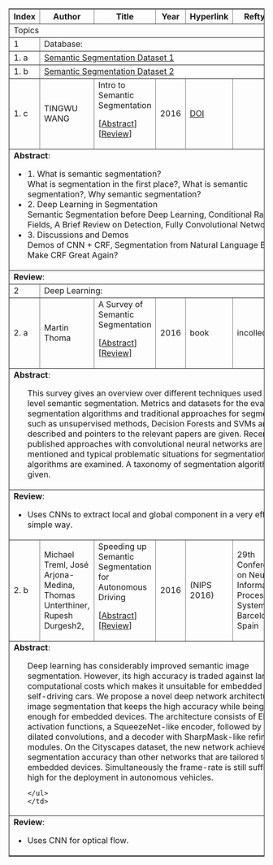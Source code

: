 <html>
<head>
<title>References</title>

<table id="qs_table" border="1">
<thead><tr><th width="3%">Index</th><th width="20%">Author</th><th width="50%">Title</th><th width="5%">Year<th width="40%">Hyperlink</th><th width="70%">Reftype</th><th width="5%">DOI</th></tr></thead>
<tbody>

<tr id="id1" class="parent">
     <td colspan="7">Topics</td>
</tr>

<tr id="id2" class="parent">
	<td>1 </td>
    <td colspan="6"> Database: </td>
</tr>

<tr id="segmentation_database1" class="entry">
	<td>1. a</td>
	<td colspan="6"><a href=""> Semantic Segmentation Dataset 1</a> &nbsp;</td>
</tr>

<tr id="segmentation_database2" class="entry">
	<td>1. b</td>
	<td colspan="6"><a href=""> Semantic Segmentation Dataset 2</a> &nbsp;</td>
</tr>

<tr id="TINGWU WANG" class="entry">
	<td>1. c</td>
	<td>TINGWU WANG</td>
	<td>Intro to Semantic Segmentation <p class="infolinks">[<a href="javascript:toggleInfo('Scharstein','abstract')">Abstract</a>] [<a href="javascript:toggleInfo('TINGWU WANG','review')">Review</a>] 
	<td>2016</td>
	<td><a href="http://www.cs.toronto.edu/~tingwuwang/semantic_segmentation.pdf">DOI</a> &nbsp;</td>
</tr>
<tr id="abs_Scharstein" class="abstract noshow">
	<td colspan="7"><b>Abstract</b>: 
	<ul>
<li> 1. What is semantic segmentation?</li>
	What is segmentation in the first place?, 
	What is semantic segmentation?, 
	Why semantic segmentation?
<li> 2. Deep Learning in Segmentation</li>
	Semantic Segmentation before Deep Learning,
	Conditional Random Fields, 
	A Brief Review on Detection, 
	Fully Convolutional Network.
<li> 3. Discussions and Demos</li>
	Demos of CNN + CRF, 
	Segmentation from Natural Language Expression, 
	Make CRF Great Again?
	</ul>
	</td>
</tr>
<tr id="rev_Scharstein" class="review noshow">
	<td colspan="7"><b>Review</b>: 
	</td>
</tr>

<tr id="id3" class="parent">
	<td>2 </td>
    <td colspan="6"> Deep Learning: </td>
</tr>

<tr id="Thoma" class="entry">
	<td>2. a</td>
	<td>Martin Thoma</td>
	<td>A Survey of Semantic Segmentation <p class="infolinks">[<a href="javascript:toggleInfo('Zeiler','abstract')">Abstract</a>] [<a href="javascript:toggleInfo('Zeiler','review')">Review</a>]</p></td>
	<td>2016</td>
	<td>book</td>
	<td>incollection</td>
	<td><a href="https://arxiv.org/pdf/1602.06541.pdf">DOI</a> &nbsp;</td>
</tr>
<tr id="abs_Thoma" class="abstract noshow">
	<td colspan="7"><b>Abstract</b>: 
	<ul>This survey gives an overview over different
techniques used for pixel-level semantic segmentation.
Metrics and datasets for the evaluation of segmentation
algorithms and traditional approaches for segmentation
such as unsupervised methods, Decision Forests
and SVMs are described and pointers to the relevant
papers are given. Recently published approaches with
convolutional neural networks are mentioned and typical
problematic situations for segmentation algorithms are
examined. A taxonomy of segmentation algorithms is
given.
	</ul>
	</td>
</tr>
<tr id="rev_Zeiler" class="review noshow">
	<td colspan="7"><b>Review</b>: 
	<ul>
	  <li>Uses CNNs to extract local and global component in a very efficient and simple way. </li>
	</ul></td>
</tr>


<tr id="Treml" class="entry">
	<td>2. b</td>
	<td>Michael Treml, José Arjona-Medina, Thomas Unterthiner, Rupesh Durgesh2, </td>
	<td>Speeding up Semantic Segmentation for Autonomous Driving <p class="infolinks">[<a href="javascript:toggleInfo('Treml','abstract')">Abstract</a>] [<a href="javascript:toggleInfo('Treml','review')">Review</a>] </p></td>
	<td>2016</td>
	<td>(NIPS 2016)</td>
	<td>29th Conference on Neural Information Processing Systems, Barcelona, Spain</td>
	<td><a href="https://openreview.net/pdf?id=S1uHiFyyg">DOI</a> &nbsp;</td>
</tr>
<tr id="abs_Treml" class="abstract noshow">
	<td colspan="7"><b>Abstract</b>: 
	<ul>
Deep learning has considerably improved semantic image segmentation. However,
its high accuracy is traded against larger computational costs which makes it unsuitable
for embedded devices in self-driving cars. We propose a novel deep network
architecture for image segmentation that keeps the high accuracy while being
efficient enough for embedded devices. The architecture consists of ELU activation
functions, a SqueezeNet-like encoder, followed by parallel dilated convolutions,
and a decoder with SharpMask-like refinement modules. On the Cityscapes dataset,
the new network achieves higher segmentation accuracy than other networks that
are tailored to embedded devices. Simultaneously the frame-rate is still sufficiently
high for the deployment in autonomous vehicles.


	</ul>
	</td>
</tr>
<tr id="rev_Fischer" class="review noshow">
	<td colspan="7"><b>Review</b>: 
	<ul>
	  <li>Uses CNN for optical flow. </li>
	</ul></td>
</tr>



</tbody>
</table>

